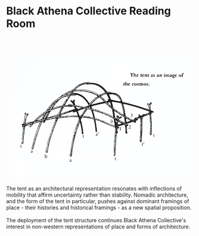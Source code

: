 # Black Athena Collective Reading Room
<br />
<br />

![Tent as an Image of the Cosmos](images/Tent_as_an_Image_of_the_Cosmos.jpg)
<br />
<br />
The tent as an architectural representation resonates with inflections of mobility that affirm uncertainty rather than stability. Nomadic architecture, and the form of the tent in particular, pushes against dominant framings of place - their histories and historical framings - as a new spatial proposition.
<br />
<br />
The deployment of the tent structure continues Black Athena Collective's interest in non-western representations of place and forms of architecture. 
